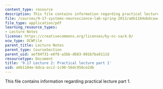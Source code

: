 ```yaml
---
content_type: resource
description: This file contains information regarding practical lecture part 1.
file: /courses/9-17-systems-neuroscience-lab-spring-2013/a6b1184ebdcaacc21c9056dc958ce2db_MIT9_17S13_Lecture2_part1.pdf
file_type: application/pdf
learning_resource_types:
- Lecture Notes
license: https://creativecommons.org/licenses/by-nc-sa/4.0/
ocw_type: OCWFile
parent_title: Lecture Notes
parent_type: CourseSection
parent_uid: aef84f31-e0f8-a3bb-d683-801b7ba9111d
resourcetype: Document
title: '9.17 Lecture 2: Practical lecture part 1'
uid: a6b1184e-bdca-acc2-1c90-56dc958ce2db
---
```

This file contains information regarding practical lecture part 1.